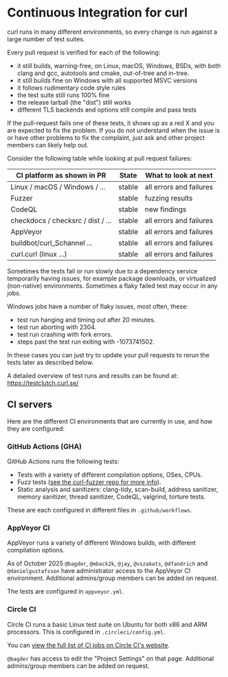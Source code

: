 <!--
Copyright (C) Daniel Stenberg, <daniel@haxx.se>, et al.

SPDX-License-Identifier: curl
-->

# Continuous Integration for curl

curl runs in many different environments, so every change is run against a
large number of test suites.

Every pull request is verified for each of the following:

 - it still builds, warning-free, on Linux, macOS, Windows, BSDs, with both
   clang and gcc, autotools and cmake, out-of-tree and in-tree.
 - it still builds fine on Windows with all supported MSVC versions
 - it follows rudimentary code style rules
 - the test suite still runs 100% fine
 - the release tarball (the "dist") still works
 - different TLS backends and options still compile and pass tests

If the pull-request fails one of these tests, it shows up as a red X and you
are expected to fix the problem. If you do not understand when the issue is or
have other problems to fix the complaint, just ask and other project members
can likely help out.

Consider the following table while looking at pull request failures:

 | CI platform as shown in PR          | State  | What to look at next       |
 | ----------------------------------- | ------ | -------------------------- |
 | Linux / macOS / Windows / ...       | stable | all errors and failures    |
 | Fuzzer                              | stable | fuzzing results            |
 | CodeQL                              | stable | new findings               |
 | checkdocs / checksrc / dist / ...   | stable | all errors and failures    |
 | AppVeyor                            | stable | all errors and failures    |
 | buildbot/curl_Schannel ...          | stable | all errors and failures    |
 | curl.curl (linux ...)               | stable | all errors and failures    |

Sometimes the tests fail or run slowly due to a dependency service temporarily
having issues, for example package downloads, or virtualized (non-native)
environments. Sometimes a flaky failed test may occur in any jobs.

Windows jobs have a number of flaky issues, most often, these:
- test run hanging and timing out after 20 minutes.
- test run aborting with 2304.
- test run crashing with fork errors.
- steps past the test run exiting with -1073741502.

In these cases you can just try to update your pull requests to rerun the tests
later as described below.

A detailed overview of test runs and results can be found at:
https://testclutch.curl.se/

## CI servers

Here are the different CI environments that are currently in use, and how they
are configured:

### GitHub Actions (GHA)

GitHub Actions runs the following tests:

- Tests with a variety of different compilation options, OSes, CPUs.
- Fuzz tests ([see the curl-fuzzer repo for more
  info](https://github.com/curl/curl-fuzzer)).
- Static analysis and sanitizers: clang-tidy, scan-build, address sanitizer,
  memory sanitizer, thread sanitizer, CodeQL, valgrind, torture tests.

These are each configured in different files in `.github/workflows`.

### AppVeyor CI

AppVeyor runs a variety of different Windows builds, with different compilation
options.

As of October 2025 `@bagder`, `@mback2k`, `@jay`, `@vszakats`, `@dfandrich`
and `@danielgustafsson` have administrator access to the AppVeyor CI
environment.  Additional admins/group members can be added on request.

The tests are configured in `appveyor.yml`.

### Circle CI

Circle CI runs a basic Linux test suite on Ubuntu for both x86 and ARM
processors. This is configured in `.circleci/config.yml`.

You can [view the full list of CI jobs on Circle CI's
website](https://app.circleci.com/pipelines/github/curl/curl).

`@bagder` has access to edit the "Project Settings" on that page. Additional
admins/group members can be added on request.
